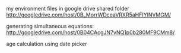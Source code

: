 my environment files in google drive shared folder http://googledrive.com/host/0B_MorrWDceaVRXR5aHFIYlNVMGM/

generating simultaneous equations: http://googledrive.com/host/0B04CAcgJN7vNQ1p0b280MF9CMm8/

age calculation using date picker
